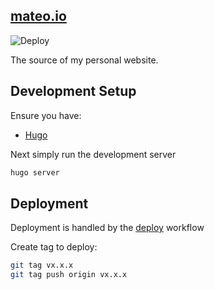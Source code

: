 ## [mateo.io](https://mateo.io)

![Deploy](https://github.com/ciscoo/mateo.io/workflows/Deploy/badge.svg)

The source of my personal website.

## Development Setup

Ensure you have:

* [Hugo](https://gohugo.io/)

Next simply run the development server


```bash
hugo server
```

## Deployment

Deployment is handled by the [deploy](https://github.com/ciscoo/mateo.io/actions?query=workflow%3ADeploy) workflow

Create tag to deploy:

```bash
git tag vx.x.x
git tag push origin vx.x.x
```
